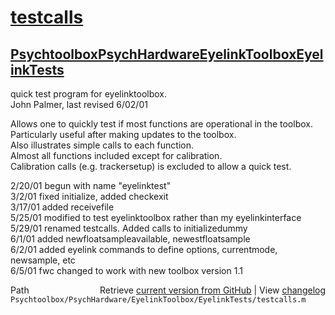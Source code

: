 # [testcalls](testcalls)
## [Psychtoolbox](Psychtoolbox)[PsychHardware](PsychHardware)[EyelinkToolbox](EyelinkToolbox)[EyelinkTests](EyelinkTests)

quick test program for eyelinktoolbox.  
John Palmer, last revised 6/02/01  
  
Allows one to quickly test if most functions are operational in the toolbox.  
Particularly useful after making updates to the toolbox.  
Also illustrates simple calls to each function.  
Almost all functions included except for calibration.     
Calibration calls (e.g. trackersetup) is excluded to allow a quick test.  
  
2/20/01 begun with name "eyelinktest"  
3/2/01  fixed initialize, added checkexit  
3/17/01 added receivefile  
5/25/01 modified to test eyelinktoolbox rather than my eyelinkinterface  
5/29/01 renamed testcalls.  Added calls to initializedummy  
6/1/01  added newfloatsampleavailable, newestfloatsample  
6/2/01  added eyelink commands to define options, currentmode, newsample, etc  
6/5/01  fwc changed to work with new toolbox version 1.1  




<div class="code_header" style="text-align:right;">
  <span style="float:left;">Path&nbsp;&nbsp;</span> <span class="counter">Retrieve <a href=
  "https://raw.github.com/Psychtoolbox-3/Psychtoolbox-3/beta/Psychtoolbox/PsychHardware/EyelinkToolbox/EyelinkTests/testcalls.m">current version from GitHub</a> | View <a href=
  "https://github.com/Psychtoolbox-3/Psychtoolbox-3/commits/beta/Psychtoolbox/PsychHardware/EyelinkToolbox/EyelinkTests/testcalls.m">changelog</a></span>
</div>
<div class="code">
  <code>Psychtoolbox/PsychHardware/EyelinkToolbox/EyelinkTests/testcalls.m</code>
</div>

